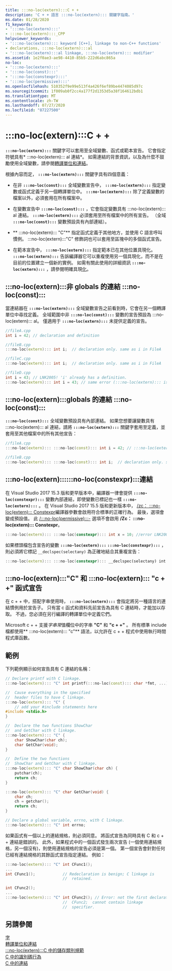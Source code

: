 ```yaml
---
title: :::no-loc(extern):::C + +
description: 'C + + 語言 :::no-loc(extern)::: 關鍵字指南。'
ms.date: 01/28/2020
f1_keywords:
- ':::no-loc(extern):::'
- :::no-loc(extern):::_CPP
helpviewer_keywords:
- ':::no-loc(extern)::: keyword [C++], linkage to non-C++ functions'
- declarations, :::no-loc(extern):::al
- ':::no-loc(extern):::al linkage, :::no-loc(extern)::: modifier'
ms.assetid: 1e2f0ae3-ae98-4410-85b5-222d6abc865a
no-loc:
- ':::no-loc(extern):::'
- ':::no-loc(const):::'
- ':::no-loc(constexpr):::'
- ':::no-loc(permissive):::'
ms.openlocfilehash: 510352f9e99e513f4a426f6ef89be4474085d97c
ms.sourcegitcommit: 1f009ab0f2cc4a177f2d1353d5a38f164612bdb1
ms.translationtype: MT
ms.contentlocale: zh-TW
ms.lasthandoff: 07/27/2020
ms.locfileid: "87227500"
---
```

# <a name="no-locextern-c"></a>:::no-loc(extern):::C + +

**`:::no-loc(extern):::`** 關鍵字可以套用至全域變數、函式或範本宣告。 它會指定符號具有* :::no-loc(extern)::: al 連結*。 如需連結的背景資訊，以及為什麼不鼓勵使用全域變數，請參閱[轉譯單位和連結](program-and-linkage-cpp.md)。

根據內容而定， **`:::no-loc(extern):::`** 關鍵字具有四個意義：

- 在非 **`:::no-loc(const):::`** 全域變數宣告中， **`:::no-loc(extern):::`** 指定變數或函式定義于另一個轉譯單位中。 **`:::no-loc(extern):::`** 除了定義變數的檔案以外，必須套用在所有檔案中。

- 在變數宣告中 **`:::no-loc(const):::`** ，它會指定變數具有 :::no-loc(extern)::: al 連結。 **`:::no-loc(extern):::`** 必須套用至所有檔案中的所有宣告。 （全域 **`:::no-loc(const):::`** 變數預設具有內部連結）。

- ** :::no-loc(extern)::: "C"** 指定函式定義于其他地方，並使用 C 語言呼叫慣例。 :::no-loc(extern):::"C" 修飾詞也可以套用至區塊中的多個函式宣告。

- 在範本宣告中， **`:::no-loc(extern):::`** 指定範本已在其他位置具現化。 **`:::no-loc(extern):::`** 告訴編譯器它可以重複使用另一個具現化，而不是在目前的位置建立一個新的實例。 如需有關此使用的詳細資訊 **`:::no-loc(extern):::`** ，請參閱明確具現[化](explicit-instantiation.md)。

## <a name="no-locextern-linkage-for-non-no-locconst-globals"></a>:::no-loc(extern):::非 globals 的連結 :::no-loc(const):::

當連結器在 **`:::no-loc(extern):::`** 全域變數宣告之前看到時，它會在另一個轉譯單位中尋找定義。 全域範圍中非 **`:::no-loc(const):::`** 變數的宣告預設為 :::no-loc(extern)::: al。 僅適用于 **`:::no-loc(extern):::`** 未提供定義的宣告。

```cpp
//fileA.cpp
int i = 42; // declaration and definition

//fileB.cpp
:::no-loc(extern)::: int i;  // declaration only. same as i in FileA

//fileC.cpp
:::no-loc(extern)::: int i;  // declaration only. same as i in FileA

//fileD.cpp
int i = 43; // LNK2005! 'i' already has a definition.
:::no-loc(extern)::: int i = 43; // same error (:::no-loc(extern)::: is ignored on definitions)
```

## <a name="no-locextern-linkage-for-no-locconst-globals"></a>:::no-loc(extern):::globals 的連結 :::no-loc(const):::

**`:::no-loc(const):::`** 全域變數預設具有內部連結。 如果您想要讓變數具有 :::no-loc(extern)::: al 連結，請將 **`:::no-loc(extern):::`** 關鍵字套用至定義，並套用至其他檔案中的所有其他宣告：

```cpp
//fileA.cpp
:::no-loc(extern)::: :::no-loc(const)::: int i = 42; // :::no-loc(extern)::: :::no-loc(const)::: definition

//fileB.cpp
:::no-loc(extern)::: :::no-loc(const)::: int i;  // declaration only. same as i in FileA
```

## <a name="no-locextern-no-locconstexpr-linkage"></a>:::no-loc(extern)::::::no-loc(constexpr):::連結

在 Visual Studio 2017 15.3 版和更早版本中，編譯器一律會提供 **`:::no-loc(constexpr):::`** 變數內部連結，即使變數已標記也一樣 **`:::no-loc(extern):::`** 。 在 Visual Studio 2017 15.5 版和更新版本中， [/zc： :::no-loc(extern)::: Constexpr](../build/reference/zc-:::no-loc(extern)::::::no-loc(constexpr):::.md)編譯器參數會啟用符合標準的正確行為。 最後，選項會變成預設值。 此 [/:::no-loc(permissive):::-](../build/reference/:::no-loc(permissive):::-standards-conformance.md) 選項不會啟用 **/Zc： :::no-loc(extern)::: Constexpr**。

```cpp
:::no-loc(extern)::: :::no-loc(constexpr)::: int x = 10; //error LNK2005: "int :::no-loc(const)::: x" already defined
```

如果標頭檔包含宣告的變數 **`:::no-loc(extern):::`** **`:::no-loc(constexpr):::`** ，則必須將它標記 `__declspec(selectany)` 為正確地結合其重複宣告：

```cpp
:::no-loc(extern)::: :::no-loc(constexpr)::: __declspec(selectany) int x = 10;
```

## <a name="no-locextern-c-and-no-locextern-c-function-declarations"></a>:::no-loc(extern):::"C" 和 :::no-loc(extern)::: "c + +" 函式宣告

在 c + + 中，搭配字串使用時， **`:::no-loc(extern):::`** 會指定將另一種語言的連結慣例用於宣告子。 只有當 c 函式和資料先前宣告為具有 C 連結時，才能加以存取。 不過，您必須在另行編譯的轉譯單位中定義它們。

Microsoft c + + 支援*字串常*值欄位中的字串 **"C"** 和 **"c + +"** 。 所有標準 include 檔都使用** :::no-loc(extern)::: "c"** 語法，以允許在 c + + 程式中使用執行時間程式庫函數。

## <a name="example"></a>範例

下列範例顯示如何宣告具有 C 連結的名稱：

```cpp
// Declare printf with C linkage.
:::no-loc(extern)::: "C" int printf(:::no-loc(const)::: char *fmt, ...);

//  Cause everything in the specified
//  header files to have C linkage.
:::no-loc(extern)::: "C" {
    // add your #include statements here
#include <stdio.h>
}

//  Declare the two functions ShowChar
//  and GetChar with C linkage.
:::no-loc(extern)::: "C" {
    char ShowChar(char ch);
    char GetChar(void);
}

//  Define the two functions
//  ShowChar and GetChar with C linkage.
:::no-loc(extern)::: "C" char ShowChar(char ch) {
    putchar(ch);
    return ch;
}

:::no-loc(extern)::: "C" char GetChar(void) {
    char ch;
    ch = getchar();
    return ch;
}

// Declare a global variable, errno, with C linkage.
:::no-loc(extern)::: "C" int errno;
```

如果函式有一個以上的連結規格，則必須同意。 將函式宣告為同時具有 C 和 c + + 連結是錯誤的。 此外，如果程式中的一個函式發生兩次宣告 (一個使用連結規格，另一個沒有)，則使用連結規格的宣告必須是第一個。 第一個宣告會針對任何已經有連結規格的其餘函式宣告指定連結。 例如：

```cpp
:::no-loc(extern)::: "C" int CFunc1();
...
int CFunc1();            // Redeclaration is benign; C linkage is
                         //  retained.

int CFunc2();
...
:::no-loc(extern)::: "C" int CFunc2(); // Error: not the first declaration of
                         //  CFunc2;  cannot contain linkage
                         //  specifier.
```

## <a name="see-also"></a>另請參閱

[字](../cpp/keywords-cpp.md)\
[轉譯單位和連結](program-and-linkage-cpp.md)\
[:::no-loc(extern):::C 中的儲存類別規範](../c-language/:::no-loc(extern):::-storage-class-specifier.md)\
[C 中的識別碼行為](../c-language/behavior-of-identifiers.md)\
[C 中的連結](../c-language/linkage.md)
